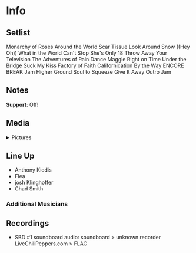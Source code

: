 # Info

## Setlist

Monarchy of Roses
Around the World
Scar Tissue
Look Around
Snow ((Hey Oh))
What in the World
Can't Stop
She's Only 18
Throw Away Your Television
The Adventures of Rain Dance Maggie
Right on Time
Under the Bridge
Suck My Kiss
Factory of Faith
Californication
By the Way
ENCORE BREAK
Jam
Higher Ground
Soul to Squeeze
Give It Away
Outro Jam

## Notes

**Support**: Off!

## Media 

<details>
  <summary>Pictures</summary>
  <!--<img alt="Setlist" title="Setlist" src="_.jpg" height="200" />-->
</details>

## Line Up

* Anthony Kiedis
* Flea
* josh Klinghoffer
* Chad Smith

### Additional Musicians

## Recordings

* SBD #1 soundboard audio: soundboard > unknown recorder LiveChiliPeppers.com > FLAC